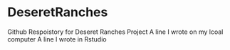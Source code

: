 # DeseretRanches
Github Respoistory for Deseret Ranches Project
A line I wrote on my lcoal computer
A line I wrote in Rstudio